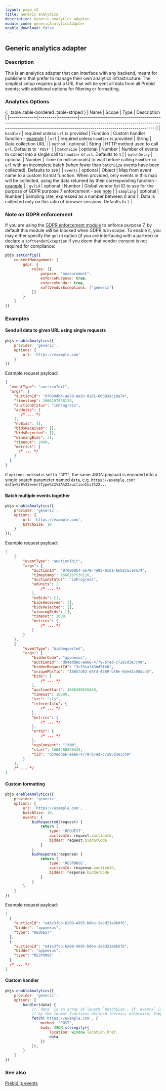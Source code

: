 ```yaml
---
layout: page_v2
title: Generic analytics
description: Generic analytics adapter
module_code: genericAnalyticsAdapter
enable_download: false
---
```


## Generic analytics adapter

### Description

This is an analytics adapter that can interface with any backend, meant for publishers that prefer to manage their own analytics infrastructure. The simplest setup requires just a URL that will be sent all data from all Prebid events; with additional options for filtering or formatting.

### Analytics Options

{: .table .table-bordered .table-striped }
| Name         | Scope              | Type     | Description                                                                                                                                                                                       |
|--------------|---------|----------|---------------------------------------------------------------------------------------------------------------------------------------------------------------------------------------------------|
| `handler`    | required unless `url` is provided | Function | Custom handler function - [example](#custom-handler)                                                                                                                                              |
| `url`        | required unless `handler` is  provided  | String   | Data collection URL                                                                                                                                                                               |
| `method`     | optional | String   | HTTP method used to call `url`. Defaults to `'POST'`                                                                                                                                              |
| `batchSize`  | optional | Number   | Number of events to collect into a single call to `handler` or `url`. Defaults to `1`                                                                                                             |
| `batchDelay` | optional | Number   | Time (in milliseconds) to wait before calling `handler` or `url` with an incomplete batch (when fewer than `batchSize` events have been collected). Defaults to `100`                             |
| `events`     | optional | Object   | Map from event name to a custom format function. When provided, only events in this map will be collected, using the data returned by their corresponding function - [example](#event-formatters) |
| `gvlid`      | optional | Number   | Global vendor list ID to use for the purpose of GDPR purpose 7 enforcement - see [note](#gdpr) |
| `sampling`   | optional | Number   | Sampling rate, expressed as a number between 0 and 1. Data is collected only on this ratio of browser sessions. Defaults to `1`                                                               |

<a id="gdpr"></a>

### Note on GDPR enforcement

If you are using the [GDPR enforcement module](/dev-docs/modules/gdprEnforcement.html) to enforce purpose 7, by default this module will be blocked when GDPR is in scope.
To enable it, you may either specify the `gvlid` option (if you are interfacing with a partner) or declare a `softVendorException` if you deem that vendor consent is not required for compliance:

```javascript
pbjs.setConfig({
    consentManagement: {
        gdpr: {
            rules: [{
                purpose: "measurement",
                enforcePurpose: true,
                enforceVendor: true,
                softVendorExceptions: ["generic"]
            }]
        }
    }
})
```


### Examples

#### Send all data to given URL using single requests

```javascript
pbjs.enableAnalytics({
    provider: 'generic',
    options: {
        url: 'https://example.com'
    }
})
```

Example request payload:

```json
{
  "eventType": "auctionInit",
  "args": {
    "auctionId": "97000db4-ae78-4e93-81d1-66b83ac10a74",
    "timestamp": 1666207538126,
    "auctionStatus": "inProgress",
    "adUnits": [
       /* ... */
    ],
    "noBids": [],
    "bidsReceived": [],
    "bidsRejected": [],
    "winningBids": [],
    "timeout": 2000,
    "metrics": {
      /* ... */
    }
  }
}
```

if `options.method` is set to `'GET'`, the same JSON payload is encoded into a single search parameter named `data`, e.g. `https://example.com?data=%7B%22eventType%22%3A%22auctionInit%22...`

#### Batch multiple events together

```javascript
pbjs.enableAnalytics({
    provider: 'generic',
    options: {
        url: 'https://example.com',
        batchSize: 10
    }
});
```

Example request payload:

```json
[
    {
        "eventType": "auctionInit",
        "args": {
            "auctionId": "97000db4-ae78-4e93-81d1-66b83ac10a74",
            "timestamp": 1666207538126,
            "auctionStatus": "inProgress",
            "adUnits": [
                /* ... */
            ],
            "noBids": [],
            "bidsReceived": [],
            "bidsRejected": [],
            "winningBids": [],
            "timeout": 2000,
            "metrics": {
                /* ... */
            }
        }
    },
    {
        "eventType": "bidRequested",
        "args": {
            "bidderCode": "appnexus",
            "auctionId": "db4edde6-ee66-4779-b7ed-c7295d3e3c49",
            "bidderRequestId": "3cf3eaf48bd5f48",
            "uniquePbsTid": "1565fd02-d4fd-4369-bf8e-0dee2a00aca5",
            "bids": [
                /* ... */
            ],
            "auctionStart": 1666208826440,
            "timeout": 10000,
            "src": "s2s",
            "refererInfo": {
                /* ... */
            },
            "metrics": {
                /* ... */
            },
            "ortb2": {
                /* ... */
            },
            "uspConsent": "1YNN",
            "start": 1666208826445,
            "tid": "db4edde6-ee66-4779-b7ed-c7295d3e3c49"
        }
    },
    /* ... */
]
```

<a id="event-formatters"></a>

#### Custom formatting

```javascript
pbjs.enableAnalytics({
    provider: 'generic',
    options: {
        url: 'https://example.com',
        batchSize: 10,
        events: {
            bidRequested(request) {
                return {
                    type: 'REQUEST',
                    auctionId: request.auctionId,
                    bidder: request.bidderCode
                }
            },
            bidResponse(response) {
                return {
                    type: 'RESPONSE',
                    auctionId: response.auctionId,
                    bidder: response.bidderCode
                }
            }
        }
    }
})
```

Example request payload:

```json
[
  {
    "auctionId": "e41e3fcb-6209-4995-b0be-2aed21a8bdf6",
    "bidder": "appnexus",
    "type": "REQUEST"
  },
  {
    "auctionId": "e41e3fcb-6209-4995-b0be-2aed21a8bdf6",
    "bidder": "appnexus",
    "type": "RESPONSE"
  }
  /* ... */
]
```

<a id="custom-handler"></a>

#### Custom handler

```javascript
pbjs.enableAnalytics({
    provider: 'generic',
    options: {
        handler(data) {
            // `data` is an array of length `batchSize`. If `events` is provided, the elements are the values returned
            // by the format functions defined therein; otherwise, they have the format {eventType, args}.
            fetch('https://example.com', {
                method: 'POST',
                body: JSON.stringify({
                    location: window.location.href,
                    data
                })
            });
        }
    }
})
```

### See also

[Prebid.js events](/dev-docs/publisher-api-reference/getEvents.html)
